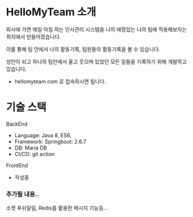 # HelloMyTeam 소개
회사에 가면 매일 아침 하는 인사관리 시스템을 나의 애정있는 나의 팀에 적용해보자는 취지에서 만들어졌습니다.

이를 통해 팀 안에서 나의 활동기록, 팀원들의 활동기록을 볼 수 있습니다.

성인이 되고 하나의 팀안에서 울고 웃으며 있었던 모든 일들을 기록하기 위해 개발하고 있습니다.



* hellomyteam.com 로 접속하시면 됩니다. 

# 기술 스택

BackEnd
- Language: Java 8, ES6,   
- Framework: Springboot: 2.6.7
- DB: Maria DB
- CI/CD: git action 

FrontEnd
- 작성중

### 추가될 내용..
소캣 푸쉬알림, Redis를 활용한 메시지 기능등...
